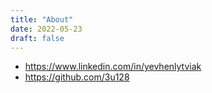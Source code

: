 ```yaml
---
title: "About"
date: 2022-05-23
draft: false
---
```


* https://www.linkedin.com/in/yevhenlytviak
* https://github.com/3u128
